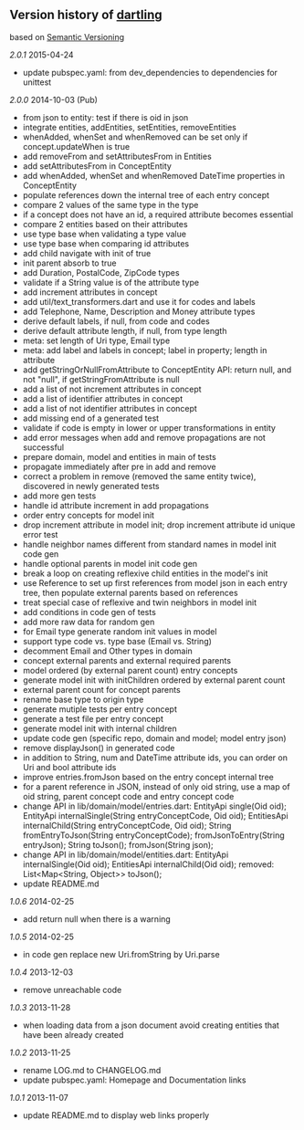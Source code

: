 ## Version history of [dartling](http://pub.dartlang.org/packages/dartling)

based on [Semantic Versioning](http://semver.org/)

*2.0.1* 2015-04-24 

+ update pubspec.yaml: from dev_dependencies to dependencies for unittest

*2.0.0* 2014-10-03 (Pub)

+ from json to entity: test if there is oid in json
+ integrate entities, addEntities, setEntities, removeEntities
+ whenAdded, whenSet and whenRemoved can be set only if concept.updateWhen is true
+ add removeFrom and setAttributesFrom in Entities
+ add setAttributesFrom in ConceptEntity
+ add whenAdded, whenSet and whenRemoved DateTime properties in ConceptEntity
+ populate references down the internal tree of each entry concept
+ compare 2 values of the same type in the type
+ if a concept does not have an id, a required attribute becomes essential
+ compare 2 entities based on their attributes
+ use type base when validating a type value
+ use type base when comparing id attributes
+ add child navigate with init of true
+ init parent absorb to true
+ add Duration, PostalCode, ZipCode types
+ validate if a String value is of the attribute type 
+ add increment attributes in concept
+ add util/text_transformers.dart and use it for codes and labels
+ add Telephone, Name, Description and Money attribute types
+ derive default labels, if null, from code and codes
+ derive default attribute length, if null, from type length
+ meta: set length of Uri type, Email type
+ meta: add label and labels in concept; label in property; length in attribute
+ add getStringOrNullFromAttribute to ConceptEntity API:
  return null, and not "null", if getStringFromAttribute is null
+ add a list of not increment attributes in concept
+ add a list of identifier attributes in concept
+ add a list of not identifier attributes in concept
+ add missing end of a generated test
+ validate if code is empty in lower or upper transformations in entity
+ add error messages when add and remove propagations are not successful
+ prepare domain, model and entities in main of tests
+ propagate immediately after pre in add and remove
+ correct a problem in remove (removed the same entity twice), 
  discovered in newly generated tests
+ add more gen tests
+ handle id attribute increment in add propagations
+ order entry concepts for model init 
+ drop increment attribute in model init; 
  drop increment attribute id unique error test
+ handle neighbor names different from standard names in model init code gen
+ handle optional parents in model init code gen
+ break a loop on creating reflexive child entities in the model's init
+ use Reference to set up first references from model json in each entry tree, 
  then populate external parents based on references 
+ treat special case of reflexive and twin neighbors in model init 
+ add conditions in code gen of tests
+ add more raw data for random gen  
+ for Email type generate random init values in model
+ support type code vs. type base (Email vs. String)
+ decomment Email and Other types in domain
+ concept external parents and external required parents
+ model ordered (by external parent count) entry concepts
+ generate model init with initChildren ordered by external parent count
+ external parent count for concept parents
+ rename base type to origin type
+ generate mutiple tests per entry concept
+ generate a test file per entry concept
+ generate model init with internal children
+ update code gen (specific repo, domain and model; model entry json)
+ remove displayJson() in generated code
+ in addition to String, num and DateTime attribute ids,
  you can order on Uri and bool attribute ids
+ improve entries.fromJson based on the entry concept internal tree
+ for a parent reference in JSON, instead of only oid string,
  use a map of oid  string, parent concept code and entry concept code
+ change API in lib/domain/model/entries.dart:
  EntityApi single(Oid oid);
  EntityApi internalSingle(String entryConceptCode, Oid oid);
  EntitiesApi internalChild(String entryConceptCode, Oid oid);
  String fromEntryToJson(String entryConceptCode);
  fromJsonToEntry(String entryJson); 
  String toJson();
  fromJson(String json);
+ change API in lib/domain/model/entities.dart:
  EntityApi internalSingle(Oid oid);
  EntitiesApi internalChild(Oid oid);
  removed: List<Map<String, Object>> toJson();
+ update README.md

*1.0.6* 2014-02-25

+ add return null when there is a warning

*1.0.5* 2014-02-25

+ in code gen replace new Uri.fromString by Uri.parse

*1.0.4* 2013-12-03

+ remove unreachable code

*1.0.3* 2013-11-28

+ when loading data from a json document avoid creating entities that have been already created

*1.0.2* 2013-11-25

+ rename LOG.md to CHANGELOG.md
+ update pubspec.yaml: Homepage and Documentation links

*1.0.1* 2013-11-07

+ update README.md to display web links properly

